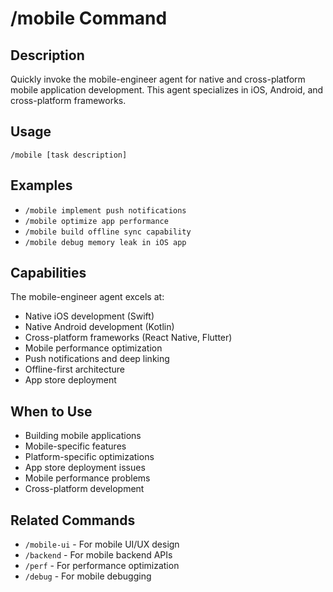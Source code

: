 # /mobile Command

## Description
Quickly invoke the mobile-engineer agent for native and cross-platform mobile application development. This agent specializes in iOS, Android, and cross-platform frameworks.

## Usage
```
/mobile [task description]
```

## Examples
- `/mobile implement push notifications`
- `/mobile optimize app performance`
- `/mobile build offline sync capability`
- `/mobile debug memory leak in iOS app`

## Capabilities
The mobile-engineer agent excels at:
- Native iOS development (Swift)
- Native Android development (Kotlin)
- Cross-platform frameworks (React Native, Flutter)
- Mobile performance optimization
- Push notifications and deep linking
- Offline-first architecture
- App store deployment

## When to Use
- Building mobile applications
- Mobile-specific features
- Platform-specific optimizations
- App store deployment issues
- Mobile performance problems
- Cross-platform development

## Related Commands
- `/mobile-ui` - For mobile UI/UX design
- `/backend` - For mobile backend APIs
- `/perf` - For performance optimization
- `/debug` - For mobile debugging